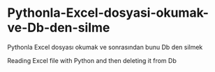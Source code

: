# Pythonla-Excel-dosyasi-okumak-ve-Db-den-silme

Pythonla Excel dosyası okumak ve sonrasından bunu Db den silmek

Reading Excel file with Python and then deleting it from Db

